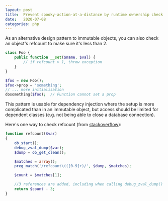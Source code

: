 ```yaml
---
layout: post
title:  Prevent spooky-action-at-a-distance by runtime ownership check using refcount
date:   2020-07-08
categories: php
---
```


As an alternative design pattern to immutable objects, you can also check an object's refcount to make sure it's less than 2.

```php
class Foo {
    public function __set($name, $val) {
        // if refcount > 1, throw exception
    }
}

$foo = new Foo();
$foo->prop = 'something';
// ... more initialisation
dosomething($foo);  // Function cannot set a prop
```

This pattern is usable for dependency injection where the setup is more complicated than in an immutable object, but access should be limited for dependent classes (e.g. not being able to close a database connection).

Here's one way to check refcount (from <a href="https://stackoverflow.com/a/3764809/2138090">stackoverflow</a>):

```php
function refcount($var)
{
    ob_start();
    debug_zval_dump($var);
    $dump = ob_get_clean();

    $matches = array();
    preg_match('/refcount\(([0-9]+)/', $dump, $matches);

    $count = $matches[1];

    //3 references are added, including when calling debug_zval_dump()
    return $count - 3;
}
```

